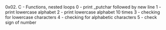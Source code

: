 0x02. C - Functions, nested loops
0 - print _putchar followed by new line
1 - print lowercase alphabet 
2 - print lowercase alphabet 10 times
3 - checking for lowercase characters
4 - checking for alphabetic characters
5 - check sign of number
